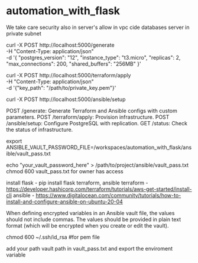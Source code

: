 # automation_with_flask
We take care security also in server's allow in vpc cide 
databases server in private subnet

curl -X POST http://localhost:5000/generate \
-H "Content-Type: application/json" \
-d '{
  "postgres_version": "12",
  "instance_type": "t3.micro",
  "replicas": 2,
  "max_connections": 200,
  "shared_buffers": "256MB"
}'




curl -X POST http://localhost:5000/terraform/apply \
-H "Content-Type: application/json" \
-d '{"key_path": "/path/to/private_key.pem"}'



curl -X POST http://localhost:5000/ansible/setup


POST /generate: Generate Terraform and Ansible configs with custom parameters.
POST /terraform/apply: Provision infrastructure.
POST /ansible/setup: Configure PostgreSQL with replication.
GET /status: Check the status of infrastructure.


export ANSIBLE_VAULT_PASSWORD_FILE=/workspaces/automation_with_flask/ansible/vault_pass.txt

echo "your_vault_password_here" > /path/to/project/ansible/vault_pass.txt
chmod 600 vault_pass.txt for owner has access

install
flask - pip install flask
terraform, ansible 
terraform - https://developer.hashicorp.com/terraform/tutorials/aws-get-started/install-cli
ansible - https://www.digitalocean.com/community/tutorials/how-to-install-and-configure-ansible-on-ubuntu-20-04


When defining encrypted variables in an Ansible vault file, the values should not include commas. The values should be provided in plain text format (which will be encrypted when you create or edit the vault).


chmod 600 ~/.ssh/id_rsa #for pem file 

add your path vault path in vault_pass.txt and export the enviroment variable

